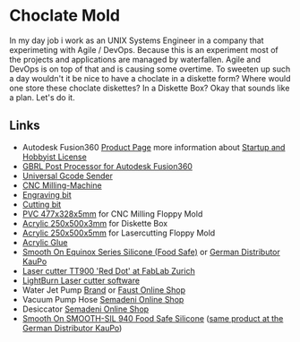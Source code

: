 # Choclate Mold
In my day job i work as an UNIX Systems Engineer in a company that experimeting with Agile / DevOps. Because this is an experiment most of the projects and applications are managed by waterfallen. Agile and DevOps is on top of that and is causing some overtime. To sweeten up such a day wouldn't it be nice to have a choclate in a diskette form? Where would one store these choclate diskettes? In a Diskette Box?
Okay that sounds like a plan. Let's do it.

## Links
* Autodesk Fusion360 [Product Page](http://autodesk.com/products/fusion-360/overview) more information about [Startup and Hobbyist License](https://www.autodesk.com/campaigns/fusion-360-for-hobbyists)
* [GBRL Post Processor for Autodesk Fusion360](https://github.com/Strooom/GRBL-Post-Processor)
* [Universal Gcode Sender](http://winder.github.io/ugs_website/)
* [CNC Milling-Machine](http://aliexpress.com/item/CNC-2418-GRBL-control-Diy-CNC-machine-working-area-24x18x4-5cm-3-Axis-Pcb-Pvc-Milling/32704119622.html)
* [Engraving bit](http://aliexpress.com/item/New-10pcs-New-Mini-PCB-wood-drill-Bits-Tungsten-Steel-Carbide-PCB-CNC-drill-Bit-Milling/32702792947.html)
* [Cutting bit](http://shop.wiesermodell.ch/pi/Werkstatt/CNC-Maschinen/20mm-flachfraeser-mit-3175-mm-schaft-2-schneiden.html)
* [PVC 477x328x5mm](http://shop.wiesermodell.ch/pi/Werkstoffe/Kunststoffe/Kunststoff-Platten/PVC/aeronaut-pvc-schaumplatte-50mm-leicht.html) for CNC Milling Floppy Mold
* [Acrylic 250x500x3mm](https://www.bauundhobby.ch/bauen-renovieren/glas-kunstglas/kunstglas/tecolux-acrylglas-3-mm-25x50-cm-transparent/p/3227666) for Diskette Box
* [Acrylic 250x500x5mm](https://www.bauundhobby.ch/bauen-renovieren/glas-kunstglas/kunstglas/tecolux-acrylglas-5-mm-25x50-cm-transparent/p/3227672) for Lasercutting Floppy Mold
* [Acrylic Glue](https://www.bauundhobby.ch/bauen-renovieren/kleben-dichten/klebstoffe-reparatur-fluessigkeiten/forbo-acrylglas-kleber-transparent-42g/p/3432619)
* [Smooth On Equinox Series Silicone (Food Safe)](https://www.smooth-on.com/product-line/equinox/) or [German Distributor KauPo](https://www.kaupo.de/produkte/silikonkautschuk-additionsvernetzend/equinox-solaris-serie/)
* [Laser cutter TT900 'Red Dot' at FabLab Zurich](https://wiki.zurich.fablab.ch/TT900)
* [LightBurn Laser cutter software](https://lightburnsoftware.com/)
* Water Jet Pump [Brand](https://shop.brand.de/de/wasserstrahlpumpen-pp-p705.html) or [Faust Online Shop](http://shop.faust.ch/shop/Vakuumtechnik_Trocknung_Trockenlagerung/Wasserstrahlpumpen/Wasserstrahlpumpen/Wasserstrahlpumpe_PP$B$einfo772_lang_DE.htm)
* Vacuum Pump Hose [Semadeni Online Shop](https://eshop.semadeni.com/vakuum-schlauch-naturgummi-8x18mm.html)
* Desiccator [Semadeni Online Shop](https://eshop.semadeni.com/exsikkator-o-250-mm.html)
* [Smooth On SMOOTH-SIL 940 Food Safe Silicone](https://www.smooth-on.com/products/smooth-sil-940/) ([same product at the German Distributor KauPo](https://www.kaupo.de/produkte/silikonkautschuk-additionsvernetzend/smooth-sil-940/))
